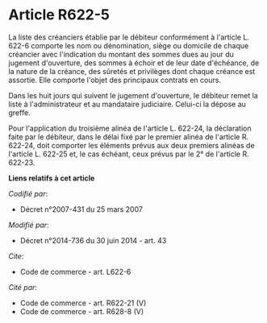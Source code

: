 # Article R622-5

La liste des créanciers établie par le débiteur conformément à l'article L. 622-6 comporte les nom ou dénomination, siège ou
domicile de chaque créancier avec l'indication du montant des sommes dues au jour du jugement d'ouverture, des sommes à
échoir et de leur date d'échéance, de la nature de la créance, des sûretés et privilèges dont chaque créance est assortie.
Elle comporte l'objet des principaux contrats en cours.

Dans les huit jours qui suivent le jugement d'ouverture, le débiteur remet la liste à l'administrateur et au mandataire
judiciaire. Celui-ci la dépose au greffe.

Pour l'application du troisième alinéa de l'article L. 622-24, la déclaration faite par le débiteur, dans le délai fixé par
le premier alinéa de l'article R. 622-24, doit comporter les éléments prévus aux deux premiers alinéas de l'article L. 622-25
et, le cas échéant, ceux prévus par le 2° de l'article R. 622-23.

**Liens relatifs à cet article**

_Codifié par_:

  - Décret n°2007-431 du 25 mars 2007

_Modifié par_:

  - Décret n°2014-736 du 30 juin 2014 - art. 43

_Cite_:

  - Code de commerce - art. L622-6

_Cité par_:

  - Code de commerce - art. R622-21 (V)
  - Code de commerce - art. R628-8 (V)
